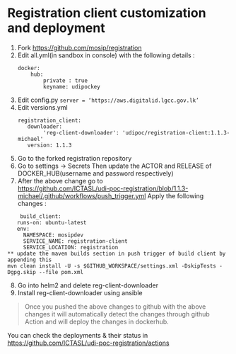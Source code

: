 # Registration client customization and deployment 

1. Fork https://github.com/mosip/registration
2. Edit all.yml(in sandbox in console) with the following details : 
	```
	docker:
	    hub:
	        private : true
	        keyname: udipockey
	```
3. Edit config.py
	```server = ‘https://aws.digitalid.lgcc.gov.lk’```
4. Edit versions.yml
	```
	registration_client:
       downloader:
        	'reg-client-downloader': 'udipoc/registration-client:1.1.3-michael'
       version: 1.1.3
    ```
5. Go to the forked registration repository
6. Go to settings -> Secrets
    Then update the ACTOR and RELEASE of DOCKER_HUB(username and password respectively)
7. After the above change go to    
https://github.com/ICTASL/udi-poc-registration/blob/1.1.3-michael/.github/workflows/push_trigger.yml
Apply the following changes : 
```
	build_client:
   runs-on: ubuntu-latest
   env:
     NAMESPACE: mosipdev
     SERVICE_NAME: registration-client
     SERVICE_LOCATION: registration
** update the maven builds section in push trigger of build client by appending this
mvn clean install -U -s $GITHUB_WORKSPACE/settings.xml -DskipTests -Dgpg.skip --file pom.xml
```
8. Go into helm2 and delete reg-client-downloader
9. Install reg-client-downloader using ansible

>Once you pushed the above changes to github with the above changes it will automatically detect the changes through github Action and will deploy the changes in dockerhub. 

You can check the deployments & their status in https://github.com/ICTASL/udi-poc-registration/actions

